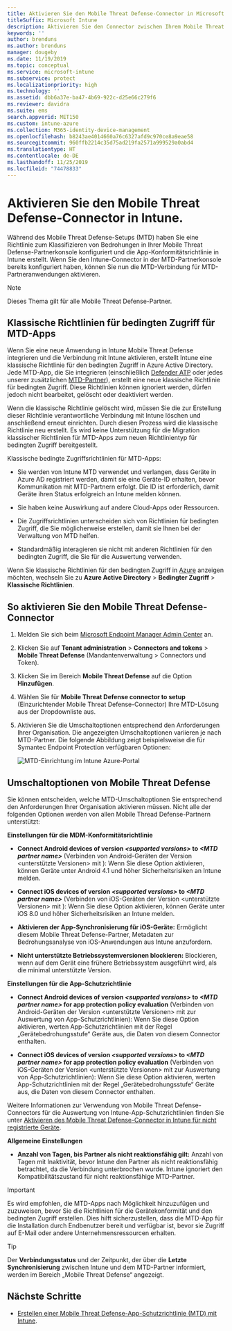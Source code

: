 ```yaml
---
title: Aktivieren Sie den Mobile Threat Defense-Connector in Microsoft Intune.
titleSuffix: Microsoft Intune
description: Aktivieren Sie den Connector zwischen Ihrem Mobile Threat Defense-Partner (MTD) und Microsoft Intune.
keywords: ''
author: brenduns
ms.author: brenduns
manager: dougeby
ms.date: 11/19/2019
ms.topic: conceptual
ms.service: microsoft-intune
ms.subservice: protect
ms.localizationpriority: high
ms.technology: ''
ms.assetid: dbb6a37e-ba47-4b69-922c-d25e66c279f6
ms.reviewer: davidra
ms.suite: ems
search.appverid: MET150
ms.custom: intune-azure
ms.collection: M365-identity-device-management
ms.openlocfilehash: b8243ae4014660a76c6327afd9c970ce8a9eae58
ms.sourcegitcommit: 960ffb2214c35d75ad219fa2571a999529a0abd4
ms.translationtype: HT
ms.contentlocale: de-DE
ms.lasthandoff: 11/25/2019
ms.locfileid: "74478833"
---
```

# <a name="enable-the-mobile-threat-defense-connector-in-intune"></a>Aktivieren Sie den Mobile Threat Defense-Connector in Intune.

Während des Mobile Threat Defense-Setups (MTD) haben Sie eine Richtlinie zum Klassifizieren von Bedrohungen in Ihrer Mobile Threat Defense-Partnerkonsole konfiguriert und die App-Konformitätsrichtlinie in Intune erstellt. Wenn Sie den Intune-Connector in der MTD-Partnerkonsole bereits konfiguriert haben, können Sie nun die MTD-Verbindung für MTD-Partneranwendungen aktivieren.

> [!NOTE]
> Dieses Thema gilt für alle Mobile Threat Defense-Partner.

## <a name="classic-conditional-access-policies-for-mtd-apps"></a>Klassische Richtlinien für bedingten Zugriff für MTD-Apps

Wenn Sie eine neue Anwendung in Intune Mobile Threat Defense integrieren und die Verbindung mit Intune aktivieren, erstellt Intune eine klassische Richtlinie für den bedingten Zugriff in Azure Active Directory. Jede MTD-App, die Sie integrieren (einschließlich [Defender ATP](advanced-threat-protection.md) oder jedes unserer zusätzlichen [MTD-Partner](mobile-threat-defense.md#mobile-threat-defense-partners)), erstellt eine neue klassische Richtlinie für bedingten Zugriff. Diese Richtlinien können ignoriert werden, dürfen jedoch nicht bearbeitet, gelöscht oder deaktiviert werden.

Wenn die klassische Richtlinie gelöscht wird, müssen Sie die zur Erstellung dieser Richtlinie verantwortliche Verbindung mit Intune löschen und anschließend erneut einrichten. Durch diesen Prozess wird die klassische Richtlinie neu erstellt. Es wird keine Unterstützung für die Migration klassischer Richtlinien für MTD-Apps zum neuen Richtlinientyp für bedingten Zugriff bereitgestellt.

Klassische bedingte Zugriffsrichtlinien für MTD-Apps:

- Sie werden von Intune MTD verwendet und verlangen, dass Geräte in Azure AD registriert werden, damit sie eine Geräte-ID erhalten, bevor Kommunikation mit MTD-Partnern erfolgt. Die ID ist erforderlich, damit Geräte ihren Status erfolgreich an Intune melden können.

- Sie haben keine Auswirkung auf andere Cloud-Apps oder Ressourcen.

- Die Zugriffsrichtlinien unterscheiden sich von Richtlinien für bedingten Zugriff, die Sie möglicherweise erstellen, damit sie Ihnen bei der Verwaltung von MTD helfen.

- Standardmäßig interagieren sie nicht mit anderen Richtlinien für den bedingten Zugriff, die Sie für die Auswertung verwenden.

Wenn Sie klassische Richtlinien für den bedingten Zugriff in [Azure](https://portal.azure.com/#home) anzeigen möchten, wechseln Sie zu **Azure Active Directory** > **Bedingter Zugriff** > **Klassische Richtlinien**.

## <a name="to-enable-the-mobile-threat-defense-connector"></a>So aktivieren Sie den Mobile Threat Defense-Connector

1. Melden Sie sich beim [Microsoft Endpoint Manager Admin Center](https://go.microsoft.com/fwlink/?linkid=2109431) an.

2. Klicken Sie auf **Tenant administration** > **Connectors and tokens** > **Mobile Threat Defense** (Mandantenverwaltung > Connectors und Token).

3. Klicken Sie im Bereich **Mobile Threat Defense** auf die Option **Hinzufügen**.

4. Wählen Sie für **Mobile Threat Defense connector to setup** (Einzurichtender Mobile Threat Defense-Connector) Ihre MTD-Lösung aus der Dropdownliste aus.

5. Aktivieren Sie die Umschaltoptionen entsprechend den Anforderungen Ihrer Organisation. Die angezeigten Umschaltoptionen variieren je nach MTD-Partner.  Die folgende Abbildung zeigt beispielsweise die für Symantec Endpoint Protection verfügbaren Optionen:

   ![MTD-Einrichtung im Intune Azure-Portal](./media/mtd-connector-enable/enable-mtd-connector-1.png)

## <a name="mobile-threat-defense-toggle-options"></a>Umschaltoptionen von Mobile Threat Defense

Sie können entscheiden, welche MTD-Umschaltoptionen Sie entsprechend den Anforderungen Ihrer Organisation aktivieren müssen. Nicht alle der folgenden Optionen werden von allen Mobile Thread Defense-Partnern unterstützt:

**Einstellungen für die MDM-Konformitätsrichtlinie**

- **Connect Android devices of version _\<supported versions>_ to _\<MTD partner name>_** (Verbinden von Android-Geräten der Version <unterstützte Versionen> mit <Name von MTD-Partner>): Wenn Sie diese Option aktivieren, können Geräte unter Android 4.1 und höher Sicherheitsrisiken an Intune melden.

- **Connect iOS devices of version _\<supported versions>_ to _\<MTD partner name>_** (Verbinden von iOS-Geräten der Version <unterstützte Versionen> mit <Name von MTD-Partner>): Wenn Sie diese Option aktivieren, können Geräte unter iOS 8.0 und höher Sicherheitsrisiken an Intune melden.

- **Aktivieren der App-Synchronisierung für iOS-Geräte:** Ermöglicht diesem Mobile Threat Defense-Partner, Metadaten zur Bedrohungsanalyse von iOS-Anwendungen aus Intune anzufordern.

- **Nicht unterstützte Betriebssystemversionen blockieren:** Blockieren, wenn auf dem Gerät eine frühere Betriebssystem ausgeführt wird, als die minimal unterstützte Version.

**Einstellungen für die App-Schutzrichtlinie**

- **Connect Android devices of version *\<supported versions>* to *\<MTD partner name>* for app protection policy evaluation** (Verbinden von Android-Geräten der Version <unterstützte Versionen> mit <Name von MTD-Partner> zur Auswertung von App-Schutzrichtlinien): Wenn Sie diese Option aktivieren, werten App-Schutzrichtlinien mit der Regel „Gerätebedrohungsstufe“ Geräte aus, die Daten von diesem Connector enthalten.

- **Connect iOS devices of version *\<supported versions>* to *\<MTD partner name>* for app protection policy evaluation** (Verbinden von iOS-Geräten der Version <unterstützte Versionen> mit <Name von MTD-Partner> zur Auswertung von App-Schutzrichtlinien): Wenn Sie diese Option aktivieren, werten App-Schutzrichtlinien mit der Regel „Gerätebedrohungsstufe“ Geräte aus, die Daten von diesem Connector enthalten.

Weitere Informationen zur Verwendung von Mobile Threat Defense-Connectors für die Auswertung von Intune-App-Schutzrichtlinien finden Sie unter [Aktivieren des Mobile Threat Defense-Connector in Intune für nicht registrierte Geräte](~/protect/mtd-enable-unenrolled-devices.md).

**Allgemeine Einstellungen**

- **Anzahl von Tagen, bis Partner als nicht reaktionsfähig gilt:** Anzahl von Tagen mit Inaktivität, bevor Intune den Partner als nicht reaktionsfähig betrachtet, da die Verbindung unterbrochen wurde. Intune ignoriert den Kompatibilitätszustand für nicht reaktionsfähige MTD-Partner.

> [!IMPORTANT]
> Es wird empfohlen, die MTD-Apps nach Möglichkeit hinzuzufügen und zuzuweisen, bevor Sie die Richtlinien für die Gerätekonformität und den bedingten Zugriff erstellen. Dies hilft sicherzustellen, dass die MTD-App für die Installation durch Endbenutzer bereit und verfügbar ist, bevor sie Zugriff auf E-Mail oder andere Unternehmensressourcen erhalten.

> [!TIP]
> Der **Verbindungsstatus** und der Zeitpunkt, der über die **Letzte Synchronisierung** zwischen Intune und dem MTD-Partner informiert, werden im Bereich „Mobile Threat Defense“ angezeigt.

## <a name="next-steps"></a>Nächste Schritte

- [Erstellen einer Mobile Threat Defense-App-Schutzrichtlinie (MTD) mit Intune](~/protect/mtd-app-protection-policy.md).
